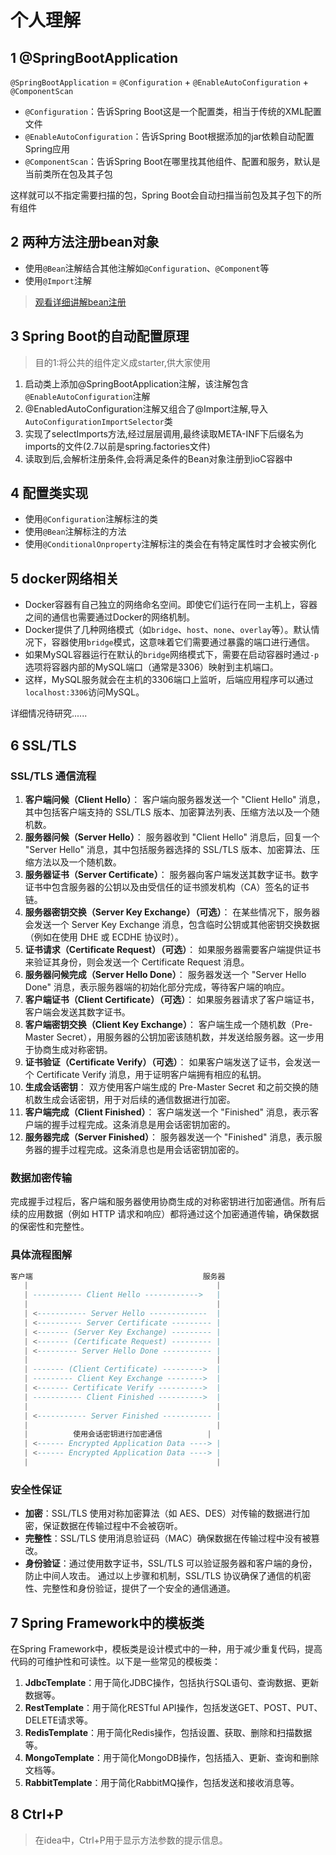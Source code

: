 # 个人理解

## 1 @SpringBootApplication

`@SpringBootApplication` = `@Configuration` + `@EnableAutoConfiguration` + `@ComponentScan`

- `@Configuration`：告诉Spring Boot这是一个配置类，相当于传统的XML配置文件
- `@EnableAutoConfiguration`：告诉Spring Boot根据添加的jar依赖自动配置Spring应用
- `@ComponentScan`：告诉Spring Boot在哪里找其他组件、配置和服务，默认是当前类所在包及其子包

这样就可以不指定需要扫描的包，Spring Boot会自动扫描当前包及其子包下的所有组件

## 2 两种方法注册bean对象

- 使用`@Bean`注解结合其他注解如`@Configuration`、`@Component`等
- 使用`@Import`注解

>[观看详细讲解bean注册](https://www.bilibili.com/video/BV14z4y1N7pg?p=9&spm_id_from=pageDriver&vd_source=e2bd36731c71838c269342f8ba7755d3)

## 3 Spring Boot的自动配置原理

>目的1:将公共的组件定义成starter,供大家使用

1. 启动类上添加@SpringBootApplication注解，该注解包含`@EnableAutoConfiguration`注解
2. @EnabledAutoConfiguration注解又组合了@Import注解,导入`AutoConfigurationImportSelector`类
3. 实现了selectImports方法,经过层层调用,最终读取META-INF下后缀名为imports的文件(2.7以前是spring.factories文件)
4. 读取到后,会解析注册条件,会将满足条件的Bean对象注册到ioC容器中

## 4 配置类实现

- 使用`@Configuration`注解标注的类
- 使用`@Bean`注解标注的方法
- 使用`@ConditionalOnproperty`注解标注的类会在有特定属性时才会被实例化

## 5 docker网络相关

- Docker容器有自己独立的网络命名空间。即使它们运行在同一主机上，容器之间的通信也需要通过Docker的网络机制。
- Docker提供了几种网络模式（如`bridge`、`host`、`none`、`overlay`等）。默认情况下，容器使用`bridge`模式，这意味着它们需要通过暴露的端口进行通信。
- 如果MySQL容器运行在默认的`bridge`网络模式下，需要在启动容器时通过`-p`选项将容器内部的MySQL端口（通常是3306）映射到主机端口。
- 这样，MySQL服务就会在主机的3306端口上监听，后端应用程序可以通过`localhost:3306`访问MySQL。

详细情况待研究......

## 6 SSL/TLS

### SSL/TLS 通信流程

1. **客户端问候（Client Hello）**：
  客户端向服务器发送一个 "Client Hello" 消息，其中包括客户端支持的 SSL/TLS 版本、加密算法列表、压缩方法以及一个随机数。
2. **服务器问候（Server Hello）**：
  服务器收到 "Client Hello" 消息后，回复一个 "Server Hello" 消息，其中包括服务器选择的 SSL/TLS 版本、加密算法、压缩方法以及一个随机数。
3. **服务器证书（Server Certificate）**：
  服务器向客户端发送其数字证书。数字证书中包含服务器的公钥以及由受信任的证书颁发机构（CA）签名的证书链。
4. **服务器密钥交换（Server Key Exchange）（可选）**：
  在某些情况下，服务器会发送一个 Server Key Exchange 消息，包含临时公钥或其他密钥交换数据（例如在使用 DHE 或 ECDHE 协议时）。
5. **证书请求（Certificate Request）（可选）**：
  如果服务器需要客户端提供证书来验证其身份，则会发送一个 Certificate Request 消息。
6. **服务器问候完成（Server Hello Done）**：
  服务器发送一个 "Server Hello Done" 消息，表示服务器端的初始化部分完成，等待客户端的响应。
7. **客户端证书（Client Certificate）（可选）**：
  如果服务器请求了客户端证书，客户端会发送其数字证书。
8. **客户端密钥交换（Client Key Exchange）**：
  客户端生成一个随机数（Pre-Master Secret），用服务器的公钥加密该随机数，并发送给服务器。这一步用于协商生成对称密钥。
9. **证书验证（Certificate Verify）（可选）**：
  如果客户端发送了证书，会发送一个 Certificate Verify 消息，用于证明客户端拥有相应的私钥。
10. **生成会话密钥**：
  双方使用客户端生成的 Pre-Master Secret 和之前交换的随机数生成会话密钥，用于对后续的通信数据进行加密。
11. **客户端完成（Client Finished）**：
  客户端发送一个 "Finished" 消息，表示客户端的握手过程完成。这条消息是用会话密钥加密的。
12. **服务器完成（Server Finished）**：
  服务器发送一个 "Finished" 消息，表示服务器的握手过程完成。这条消息也是用会话密钥加密的。

### 数据加密传输

完成握手过程后，客户端和服务器使用协商生成的对称密钥进行加密通信。所有后续的应用数据（例如 HTTP 请求和响应）都将通过这个加密通道传输，确保数据的保密性和完整性。

### 具体流程图解

```lua
客户端                                      服务器
   |                                          |
   | ----------- Client Hello ------------>   |
   |                                          |
   | <----------- Server Hello -------------  |
   | <---------- Server Certificate --------- |
   | <------- (Server Key Exchange) --------- |
   | <------- (Certificate Request) --------- |
   | <--------- Server Hello Done ----------- |
   |                                          |
   | ------- (Client Certificate) --------->  |
   | --------- Client Key Exchange -------->  |
   | <------- Certificate Verify ---------->  |
   | ----------- Client Finished ---------->  |
   |                                          |
   | <----------- Server Finished ----------- |
   |                                          |
   |          使用会话密钥进行加密通信          |
   | <------ Encrypted Application Data ----> |
   | <------ Encrypted Application Data ----> |
   |                                          |
```

### 安全性保证

- **加密**：SSL/TLS 使用对称加密算法（如 AES、DES）对传输的数据进行加密，保证数据在传输过程中不会被窃听。
- **完整性**：SSL/TLS 使用消息验证码（MAC）确保数据在传输过程中没有被篡改。
- **身份验证**：通过使用数字证书，SSL/TLS 可以验证服务器和客户端的身份，防止中间人攻击。
通过以上步骤和机制，SSL/TLS 协议确保了通信的机密性、完整性和身份验证，提供了一个安全的通信通道。

## 7 Spring Framework中的模板类

在Spring Framework中，模板类是设计模式中的一种，用于减少重复代码，提高代码的可维护性和可读性。以下是一些常见的模板类：

1. **JdbcTemplate**：用于简化JDBC操作，包括执行SQL语句、查询数据、更新数据等。
2. **RestTemplate**：用于简化RESTful API操作，包括发送GET、POST、PUT、DELETE请求等。
3. **RedisTemplate**：用于简化Redis操作，包括设置、获取、删除和扫描数据等。
4. **MongoTemplate**：用于简化MongoDB操作，包括插入、更新、查询和删除文档等。
5. **RabbitTemplate**：用于简化RabbitMQ操作，包括发送和接收消息等。

## 8 Ctrl+P

>在idea中，Ctrl+P用于显示方法参数的提示信息。
